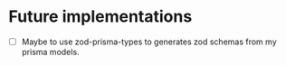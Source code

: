 # Future implementations

- [ ] Maybe to use zod-prisma-types to generates zod schemas from my prisma models.
